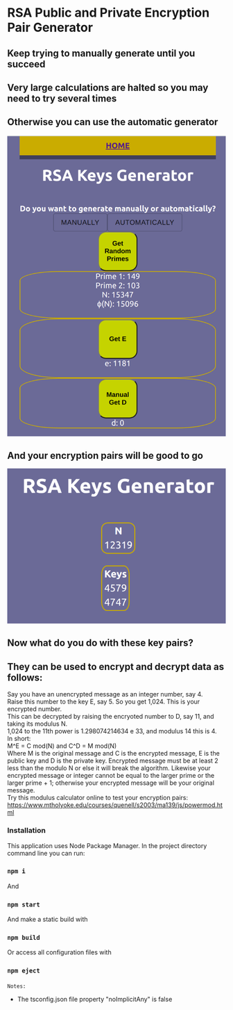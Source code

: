 # RSA Public and Private Encryption Pair Generator 
## Keep trying to manually generate until you succeed 
## Very large calculations are halted so you may need to try several times
## Otherwise you can use the automatic generator
![Generator](public/crypto1.png)
## And your encryption pairs will be good to go
![Pairs](public/crypto2.png)
## Now what do you do with these key pairs?
## They can be used to encrypt and decrypt data as follows: 
Say you have an unencrypted message as an integer number, say 4. <br>
Raise this number to the key E, say 5. So you get 1,024. This is your encrypted number. <br>
This can be decrypted by raising the encryoted number to D, say 11, and taking its modulus N. <br>
1,024 to the 11th power is 1.298074214634 e 33, and modulus 14 this is 4. <br>
In short: <br>
M^E = C mod(N) and C^D = M mod(N) <br>
Where M is the original message and C is the encrypted message, E is the public key and D is the private key. Encrypted message must be at least 2 less than the modulo N or else it will break the algorithm. Likewise your encrypted message or integer cannot be equal to the larger prime or the larger prime + 1; otherwise your encrypted message will be your original message. <br>
Try this modulus calculator online to test your encryption pairs: <a> https://www.mtholyoke.edu/courses/quenell/s2003/ma139/js/powermod.html </a> 

### Installation 
This application uses Node Package Manager. In the project directory command line you can run: <br> 

### `npm i` <br>
And <br>
### `npm start` <br>
And make a static build with <br>
### `npm build` <br>
Or access all configuration files with <br>
### `npm eject` <br> 

```Notes: ```
- The tsconfig.json file property "noImplicitAny" is false




